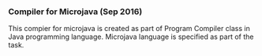 <h3>Compiler for Microjava (Sep 2016)</h3>

This compier for microjava is created as part of Program Compiler class in Java programming language. Microjava language is specified as part of the task.

